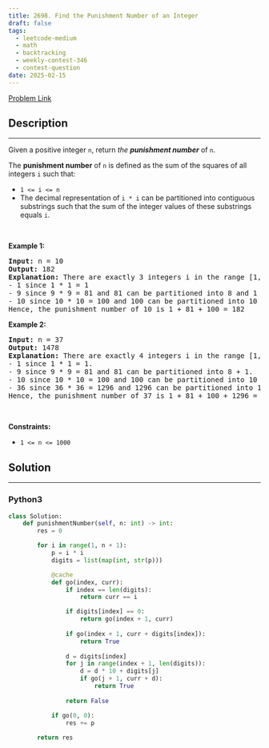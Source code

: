 ```yaml
---
title: 2698. Find the Punishment Number of an Integer
draft: false
tags: 
  - leetcode-medium
  - math
  - backtracking
  - weekly-contest-346
  - contest-question
date: 2025-02-15
---
```


[Problem Link](https://leetcode.com/problems/find-the-punishment-number-of-an-integer/)

## Description

---
<p>Given a positive integer <code>n</code>, return <em>the <strong>punishment number</strong></em> of <code>n</code>.</p>

<p>The <strong>punishment number</strong> of <code>n</code> is defined as the sum of the squares of all integers <code>i</code> such that:</p>

<ul>
	<li><code>1 &lt;= i &lt;= n</code></li>
	<li>The decimal representation of <code>i * i</code> can be partitioned into contiguous substrings such that the sum of the integer values of these substrings equals <code>i</code>.</li>
</ul>

<p>&nbsp;</p>
<p><strong class="example">Example 1:</strong></p>

<pre>
<strong>Input:</strong> n = 10
<strong>Output:</strong> 182
<strong>Explanation:</strong> There are exactly 3 integers i in the range [1, 10] that satisfy the conditions in the statement:
- 1 since 1 * 1 = 1
- 9 since 9 * 9 = 81 and 81 can be partitioned into 8 and 1 with a sum equal to 8 + 1 == 9.
- 10 since 10 * 10 = 100 and 100 can be partitioned into 10 and 0 with a sum equal to 10 + 0 == 10.
Hence, the punishment number of 10 is 1 + 81 + 100 = 182
</pre>

<p><strong class="example">Example 2:</strong></p>

<pre>
<strong>Input:</strong> n = 37
<strong>Output:</strong> 1478
<strong>Explanation:</strong> There are exactly 4 integers i in the range [1, 37] that satisfy the conditions in the statement:
- 1 since 1 * 1 = 1. 
- 9 since 9 * 9 = 81 and 81 can be partitioned into 8 + 1. 
- 10 since 10 * 10 = 100 and 100 can be partitioned into 10 + 0. 
- 36 since 36 * 36 = 1296 and 1296 can be partitioned into 1 + 29 + 6.
Hence, the punishment number of 37 is 1 + 81 + 100 + 1296 = 1478
</pre>

<p>&nbsp;</p>
<p><strong>Constraints:</strong></p>

<ul>
	<li><code>1 &lt;= n &lt;= 1000</code></li>
</ul>


## Solution

---
### Python3
``` py title='find-the-punishment-number-of-an-integer'
class Solution:
    def punishmentNumber(self, n: int) -> int:
        res = 0

        for i in range(1, n + 1):
            p = i * i
            digits = list(map(int, str(p)))

            @cache
            def go(index, curr):
                if index == len(digits):
                    return curr == i

                if digits[index] == 0:
                    return go(index + 1, curr)
                
                if go(index + 1, curr + digits[index]):
                    return True
                
                d = digits[index]
                for j in range(index + 1, len(digits)):
                    d = d * 10 + digits[j]
                    if go(j + 1, curr + d):
                        return True
                
                return False

            if go(0, 0):
                res += p
        
        return res
```

